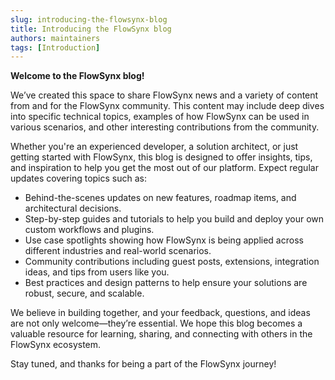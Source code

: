 ```yaml
---
slug: introducing-the-flowsynx-blog
title: Introducing the FlowSynx blog
authors: maintainers
tags: [Introduction]
---
```


**Welcome to the FlowSynx blog!**

We’ve created this space to share FlowSynx news and a variety of content from and for the FlowSynx community. This content may include deep dives into specific technical topics, examples of how FlowSynx can be used in various scenarios, and other interesting contributions from the community.

Whether you're an experienced developer, a solution architect, or just getting started with FlowSynx, this blog is designed to offer insights, tips, and inspiration to help you get the most out of our platform. Expect regular updates covering topics such as:

- Behind-the-scenes updates on new features, roadmap items, and architectural decisions.
- Step-by-step guides and tutorials to help you build and deploy your own custom workflows and plugins.
- Use case spotlights showing how FlowSynx is being applied across different industries and real-world scenarios.
- Community contributions including guest posts, extensions, integration ideas, and tips from users like you.
- Best practices and design patterns to help ensure your solutions are robust, secure, and scalable.

We believe in building together, and your feedback, questions, and ideas are not only welcome—they’re essential. We hope this blog becomes a valuable resource for learning, sharing, and connecting with others in the FlowSynx ecosystem.

Stay tuned, and thanks for being a part of the FlowSynx journey!